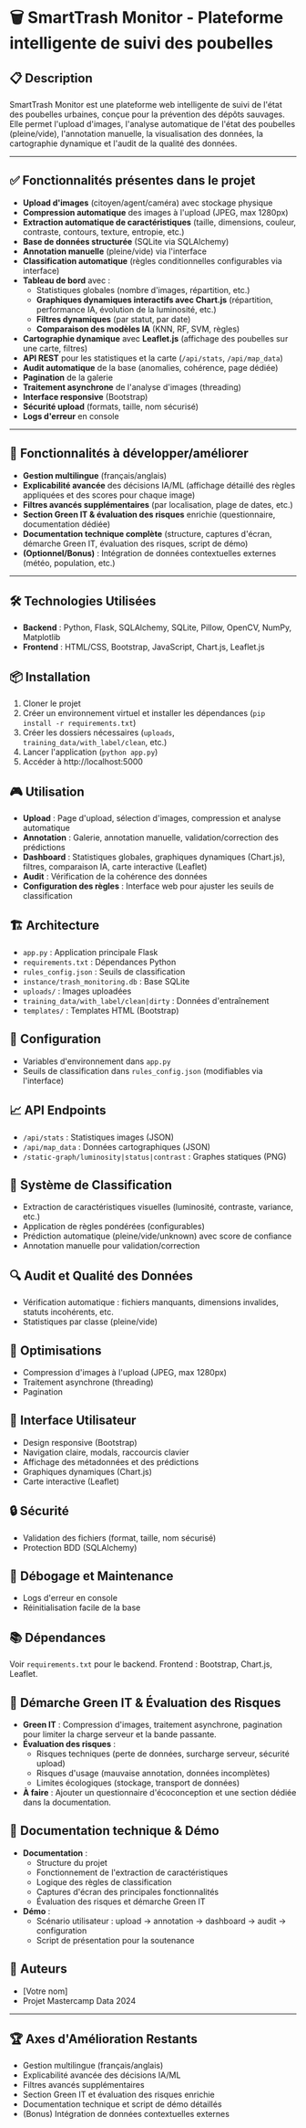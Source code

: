 # 🗑️ SmartTrash Monitor - Plateforme intelligente de suivi des poubelles

## 📋 Description

SmartTrash Monitor est une plateforme web intelligente de suivi de l'état des poubelles urbaines, conçue pour la prévention des dépôts sauvages. Elle permet l'upload d'images, l'analyse automatique de l'état des poubelles (pleine/vide), l'annotation manuelle, la visualisation des données, la cartographie dynamique et l'audit de la qualité des données.

---

## ✅ Fonctionnalités présentes dans le projet

- **Upload d'images** (citoyen/agent/caméra) avec stockage physique
- **Compression automatique** des images à l'upload (JPEG, max 1280px)
- **Extraction automatique de caractéristiques** (taille, dimensions, couleur, contraste, contours, texture, entropie, etc.)
- **Base de données structurée** (SQLite via SQLAlchemy)
- **Annotation manuelle** (pleine/vide) via l'interface
- **Classification automatique** (règles conditionnelles configurables via interface)
- **Tableau de bord** avec :
  - Statistiques globales (nombre d'images, répartition, etc.)
  - **Graphiques dynamiques interactifs avec Chart.js** (répartition, performance IA, évolution de la luminosité, etc.)
  - **Filtres dynamiques** (par statut, par date)
  - **Comparaison des modèles IA** (KNN, RF, SVM, règles)
- **Cartographie dynamique** avec **Leaflet.js** (affichage des poubelles sur une carte, filtres)
- **API REST** pour les statistiques et la carte (`/api/stats`, `/api/map_data`)
- **Audit automatique** de la base (anomalies, cohérence, page dédiée)
- **Pagination** de la galerie
- **Traitement asynchrone** de l'analyse d'images (threading)
- **Interface responsive** (Bootstrap)
- **Sécurité upload** (formats, taille, nom sécurisé)
- **Logs d'erreur** en console

---

## 🚧 Fonctionnalités à développer/améliorer

- **Gestion multilingue** (français/anglais)
- **Explicabilité avancée** des décisions IA/ML (affichage détaillé des règles appliquées et des scores pour chaque image)
- **Filtres avancés supplémentaires** (par localisation, plage de dates, etc.)
- **Section Green IT & évaluation des risques** enrichie (questionnaire, documentation dédiée)
- **Documentation technique complète** (structure, captures d'écran, démarche Green IT, évaluation des risques, script de démo)
- **(Optionnel/Bonus)** : Intégration de données contextuelles externes (météo, population, etc.)

---

## 🛠️ Technologies Utilisées

- **Backend** : Python, Flask, SQLAlchemy, SQLite, Pillow, OpenCV, NumPy, Matplotlib
- **Frontend** : HTML/CSS, Bootstrap, JavaScript, Chart.js, Leaflet.js

## 📦 Installation

1. Cloner le projet
2. Créer un environnement virtuel et installer les dépendances (`pip install -r requirements.txt`)
3. Créer les dossiers nécessaires (`uploads`, `training_data/with_label/clean`, etc.)
4. Lancer l'application (`python app.py`)
5. Accéder à http://localhost:5000

## 🎮 Utilisation

- **Upload** : Page d'upload, sélection d'images, compression et analyse automatique
- **Annotation** : Galerie, annotation manuelle, validation/correction des prédictions
- **Dashboard** : Statistiques globales, graphiques dynamiques (Chart.js), filtres, comparaison IA, carte interactive (Leaflet)
- **Audit** : Vérification de la cohérence des données
- **Configuration des règles** : Interface web pour ajuster les seuils de classification

## 🏗️ Architecture

- `app.py` : Application principale Flask
- `requirements.txt` : Dépendances Python
- `rules_config.json` : Seuils de classification
- `instance/trash_monitoring.db` : Base SQLite
- `uploads/` : Images uploadées
- `training_data/with_label/clean|dirty` : Données d'entraînement
- `templates/` : Templates HTML (Bootstrap)

## 🔧 Configuration

- Variables d'environnement dans `app.py`
- Seuils de classification dans `rules_config.json` (modifiables via l'interface)

## 📈 API Endpoints

- `/api/stats` : Statistiques images (JSON)
- `/api/map_data` : Données cartographiques (JSON)
- `/static-graph/luminosity|status|contrast` : Graphes statiques (PNG)

## 🎯 Système de Classification

- Extraction de caractéristiques visuelles (luminosité, contraste, variance, etc.)
- Application de règles pondérées (configurables)
- Prédiction automatique (pleine/vide/unknown) avec score de confiance
- Annotation manuelle pour validation/correction

## 🔍 Audit et Qualité des Données

- Vérification automatique : fichiers manquants, dimensions invalides, statuts incohérents, etc.
- Statistiques par classe (pleine/vide)

## 🚀 Optimisations

- Compression d'images à l'upload (JPEG, max 1280px)
- Traitement asynchrone (threading)
- Pagination

## 🎨 Interface Utilisateur

- Design responsive (Bootstrap)
- Navigation claire, modals, raccourcis clavier
- Affichage des métadonnées et des prédictions
- Graphiques dynamiques (Chart.js)
- Carte interactive (Leaflet)

## 🔒 Sécurité

- Validation des fichiers (format, taille, nom sécurisé)
- Protection BDD (SQLAlchemy)

## 🐛 Débogage et Maintenance

- Logs d'erreur en console
- Réinitialisation facile de la base

## 📚 Dépendances

Voir `requirements.txt` pour le backend. Frontend : Bootstrap, Chart.js, Leaflet.

## 🌱 Démarche Green IT & Évaluation des Risques

- **Green IT** : Compression d'images, traitement asynchrone, pagination pour limiter la charge serveur et la bande passante.
- **Évaluation des risques** :
  - Risques techniques (perte de données, surcharge serveur, sécurité upload)
  - Risques d'usage (mauvaise annotation, données incomplètes)
  - Limites écologiques (stockage, transport de données)
- **À faire** : Ajouter un questionnaire d'écoconception et une section dédiée dans la documentation.

## 📄 Documentation technique & Démo

- **Documentation** :
  - Structure du projet
  - Fonctionnement de l'extraction de caractéristiques
  - Logique des règles de classification
  - Captures d'écran des principales fonctionnalités
  - Évaluation des risques et démarche Green IT
- **Démo** :
  - Scénario utilisateur : upload → annotation → dashboard → audit → configuration
  - Script de présentation pour la soutenance

## 👥 Auteurs

- [Votre nom]
- Projet Mastercamp Data 2024

---

## 🏆 Axes d'Amélioration Restants

- Gestion multilingue (français/anglais)
- Explicabilité avancée des décisions IA/ML
- Filtres avancés supplémentaires
- Section Green IT et évaluation des risques enrichie
- Documentation technique et script de démo détaillés
- (Bonus) Intégration de données contextuelles externes
